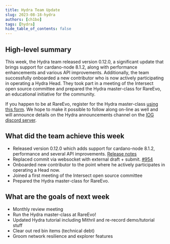 ```yaml
---
title: Hydra Team Update
slug: 2023-08-18-hydra
authors: [ch1bo]
tags: [hydra]
hide_table_of_contents: false
---
```


## High-level summary

This week, the Hydra team released version 0.12.0, a significant update that
brings support for cardano-node 8.1.2, along with performance enhancements and
various API improvements. Additionally, the team successfully onboarded a new
contributor who is now actively participating in operating a Hydra Head. They
took part in a meeting of the Intersect open source committee and prepared the
Hydra master-class for RareEvo, an educational initiative for the community.

If you happen to be at RareEvo, register for the Hydra master-class [using this
form](https://docs.google.com/forms/d/1Q9KIxwKeyZeNrKDBiYWceYjnbxIxaEwC8Eo5LWxSa2g/viewform?edit_requested=true).
We hope to make it possible to follow along on-line as well and will announce
details on the Hydra announcements channel on the [IOG discord
server](https://discord.gg/Qq5vNTg9PT).

## What did the team achieve this week

-   Released version 0.12.0 which adds support for cardano-node 8.1.2, performance
    and several API improvements. [Release notes](https://github.com/input-output-hk/hydra/releases/tag/0.12.0)
-   Replaced commit via websocket with external draft + submit. [#954](https://github.com/input-output-hk/hydra/issues/954)
-   Onboarded new contributor to the point where he actively participates in operating a Head now.
-   Joined a first meeting of the Intersect open source committee
-   Prepared the Hydra master-class for RareEvo.

## What are the goals of next week

-   Monthly review meeting
-   Run the Hydra master-class at RareEvo!
-   Updated Hydra tutorial including Mithril and re-record demo/tutorial stuff
-   Clear out red bin items (technical debt)
-   Groom network resilience and explorer features
